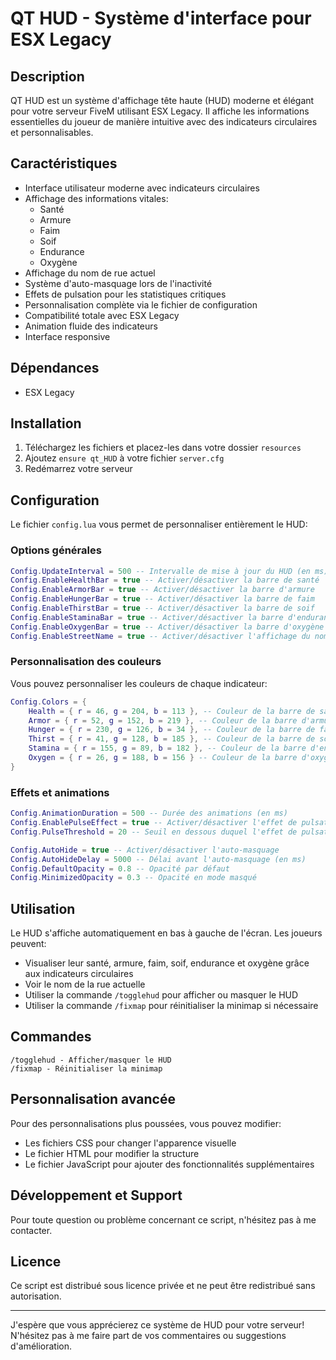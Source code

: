 # QT HUD - Système d'interface pour ESX Legacy

## Description
QT HUD est un système d'affichage tête haute (HUD) moderne et élégant pour votre serveur FiveM utilisant ESX Legacy. Il affiche les informations essentielles du joueur de manière intuitive avec des indicateurs circulaires et personnalisables.

## Caractéristiques
- Interface utilisateur moderne avec indicateurs circulaires
- Affichage des informations vitales:
  - Santé
  - Armure
  - Faim
  - Soif
  - Endurance
  - Oxygène
- Affichage du nom de rue actuel
- Système d'auto-masquage lors de l'inactivité
- Effets de pulsation pour les statistiques critiques
- Personnalisation complète via le fichier de configuration
- Compatibilité totale avec ESX Legacy
- Animation fluide des indicateurs
- Interface responsive

## Dépendances
- ESX Legacy

## Installation
1. Téléchargez les fichiers et placez-les dans votre dossier `resources`
2. Ajoutez `ensure qt_HUD` à votre fichier `server.cfg`
3. Redémarrez votre serveur

## Configuration
Le fichier `config.lua` vous permet de personnaliser entièrement le HUD:

### Options générales
```lua
Config.UpdateInterval = 500 -- Intervalle de mise à jour du HUD (en ms)
Config.EnableHealthBar = true -- Activer/désactiver la barre de santé
Config.EnableArmorBar = true -- Activer/désactiver la barre d'armure
Config.EnableHungerBar = true -- Activer/désactiver la barre de faim
Config.EnableThirstBar = true -- Activer/désactiver la barre de soif
Config.EnableStaminaBar = true -- Activer/désactiver la barre d'endurance
Config.EnableOxygenBar = true -- Activer/désactiver la barre d'oxygène
Config.EnableStreetName = true -- Activer/désactiver l'affichage du nom de rue
```

### Personnalisation des couleurs
Vous pouvez personnaliser les couleurs de chaque indicateur:
```lua
Config.Colors = {
    Health = { r = 46, g = 204, b = 113 }, -- Couleur de la barre de santé
    Armor = { r = 52, g = 152, b = 219 }, -- Couleur de la barre d'armure
    Hunger = { r = 230, g = 126, b = 34 }, -- Couleur de la barre de faim
    Thirst = { r = 41, g = 128, b = 185 }, -- Couleur de la barre de soif
    Stamina = { r = 155, g = 89, b = 182 }, -- Couleur de la barre d'endurance
    Oxygen = { r = 26, g = 188, b = 156 } -- Couleur de la barre d'oxygène
}
```

### Effets et animations
```lua
Config.AnimationDuration = 500 -- Durée des animations (en ms)
Config.EnablePulseEffect = true -- Activer/désactiver l'effet de pulsation
Config.PulseThreshold = 20 -- Seuil en dessous duquel l'effet de pulsation s'active (%)

Config.AutoHide = true -- Activer/désactiver l'auto-masquage
Config.AutoHideDelay = 5000 -- Délai avant l'auto-masquage (en ms)
Config.DefaultOpacity = 0.8 -- Opacité par défaut
Config.MinimizedOpacity = 0.3 -- Opacité en mode masqué
```

## Utilisation
Le HUD s'affiche automatiquement en bas à gauche de l'écran. Les joueurs peuvent:

- Visualiser leur santé, armure, faim, soif, endurance et oxygène grâce aux indicateurs circulaires
- Voir le nom de la rue actuelle
- Utiliser la commande `/togglehud` pour afficher ou masquer le HUD
- Utiliser la commande `/fixmap` pour réinitialiser la minimap si nécessaire

## Commandes
```
/togglehud - Afficher/masquer le HUD
/fixmap - Réinitialiser la minimap
```

## Personnalisation avancée
Pour des personnalisations plus poussées, vous pouvez modifier:
- Les fichiers CSS pour changer l'apparence visuelle
- Le fichier HTML pour modifier la structure
- Le fichier JavaScript pour ajouter des fonctionnalités supplémentaires

## Développement et Support
Pour toute question ou problème concernant ce script, n'hésitez pas à me contacter.

## Licence
Ce script est distribué sous licence privée et ne peut être redistribué sans autorisation.

---

J'espère que vous apprécierez ce système de HUD pour votre serveur! N'hésitez pas à me faire part de vos commentaires ou suggestions d'amélioration.
